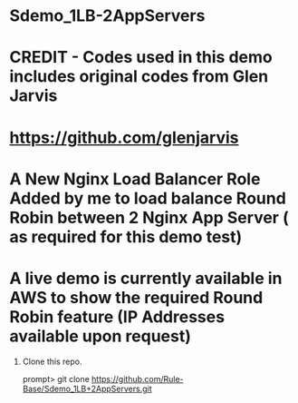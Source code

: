 # Sdemo_1LB-2AppServers

# CREDIT - Codes used in this demo includes original codes from Glen Jarvis 
# https://github.com/glenjarvis
# A New Nginx Load Balancer Role Added by me to load balance Round Robin between 2 Nginx App Server ( as required for this demo test)
# A live demo is currently available in AWS to show the required Round Robin feature (IP Addresses available upon request)

1. Clone this repo.

    prompt> git clone https://github.com/Rule-Base/Sdemo_1LB+2AppServers.git
